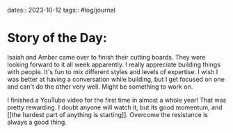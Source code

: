 dates:: 2023-10-12
tags:: #log/journal 

# Story of the Day:

Isaiah and Amber came over to finish their cutting boards. They were looking forward to it all week apparently. I really appreciate building things with people. It's fun to mix different styles and levels of expertise. 
I wish I was better at having a conversation while building, but I get focused on one and can't do the other very well. Might be something to work on.


I finished a YouTube video for the first time in almost a whole year! That was pretty rewarding. 
I doubt anyone will watch it, but its good momentum, and [[the hardest part of anything is starting]]. Overcome the resistance is always a good thing.

